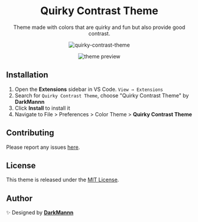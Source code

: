<div align="center">

# Quirky Contrast Theme

Theme made with colors that are quirky and fun but also provide good contrast.

![quirky-contrast-theme](https://drive.google.com/uc?export=view&id=1YR_hzXCReuwoBeVt-i-Wa3qq9QlipTPD)

![theme preview](https://drive.google.com/uc?export=view&id=1UxzLbATMqSrBuWQ_iNbZuNCvqlMhIRbf)

</div>

## Installation

1. Open the **Extensions** sidebar in VS Code. `View → Extensions`
1. Search for `Quirky Contrast Theme`, choose "Quirky Contrast Theme" by **DarkMannn**
1. Click **Install** to install it
1. Navigate to File > Preferences > Color Theme > **Quirky Contrast Theme**

## Contributing

Please report any issues [here](https://github.com/DarkMannn/quirky-contrast-vscode-theme/issues).

## License

This theme is released under the [MIT License](https://github.com/DarkMannn/quirky-contrast-vscode-theme/blob/main/LICENSE.md).

## Author

✨ Designed by **[DarkMannn](https://darkmannn.dev)**
